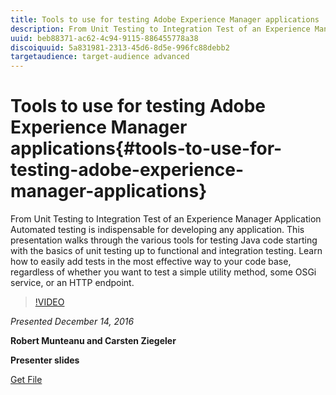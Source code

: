```yaml
---
title: Tools to use for testing Adobe Experience Manager applications
description: From Unit Testing to Integration Test of an Experience Manager Application Automated testing is indispensable for developing any application. This presentation walks through the various tools for testing Java code starting with the basics of unit testing up to functional and integration testing. Learn how to easily add tests in the most effective way to your code base, regardless of whether you want to test a simple utility method, some OSGi service, or an HTTP endpoint.
uuid: beb88371-ac62-4c94-9115-886455778a38
discoiquuid: 5a831981-2313-45d6-8d5e-996fc88debb2
targetaudience: target-audience advanced
---
```

# Tools to use for testing Adobe Experience Manager applications{#tools-to-use-for-testing-adobe-experience-manager-applications}

From Unit Testing to Integration Test of an Experience Manager Application Automated testing is indispensable for developing any application. This presentation walks through the various tools for testing Java code starting with the basics of unit testing up to functional and integration testing. Learn how to easily add tests in the most effective way to your code base, regardless of whether you want to test a simple utility method, some OSGi service, or an HTTP endpoint.

>[!VIDEO](https://video.tv.adobe.com/v/19302/?quality=9)

*Presented December 14, 2016*

**Robert Munteanu and Carsten Ziegeler**

**Presenter slides**

[Get File](assets/aem-gems-tools-for-testing-12-14-16.pdf)
<!--
[Get back to the Overview](https://helpx.adobe.com/experience-manager/kt/eseminars/gems/aem-index.html)
-->
